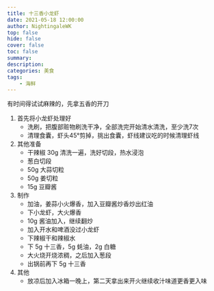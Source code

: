 ```yaml
---
title: 十三香小龙虾 
date: 2021-05-18 12:00:00
author: NightingaleWK
top: false
hide: false
cover: false
toc: false
summary: 
description: 
categories: 美食
tags:
    - 海鲜
---
```

有时间得试试麻辣的，先拿五香的开刀

1. 首先将小龙虾处理好
    - 洗刷，把腹部赃物刷洗干净，全部洗完开始清水清洗，至少洗7次
    - 清理食囊，虾头45°剪掉，挑出食囊，虾线建议吃的时候清理虾线
2. 其他准备
    - 干辣椒 30g 清洗一遍，洗好切段，热水浸泡
    - 葱白切段
    - 50g 大蒜切粒
    - 50g 姜切粒
    - 15g 豆瓣酱
3. 制作
    - 加油，姜蒜小火爆香，加入豆瓣酱炒香炒出红油
    - 下小龙虾，大火爆香
    - 10g 酱油加入，继续翻炒
    - 加入开水和啤酒没过小龙虾
    - 下辣椒干和辣椒水
    - 下 5g 十三香，5g 蚝油，2g 白糖
    - 大火烧开烧浓稠，之后加入葱段
    - 出锅前再下 5g 十三香
4. 其他
    - 放凉后加入冰箱一晚上，第二天拿出来开火继续收汁味道更香更入味